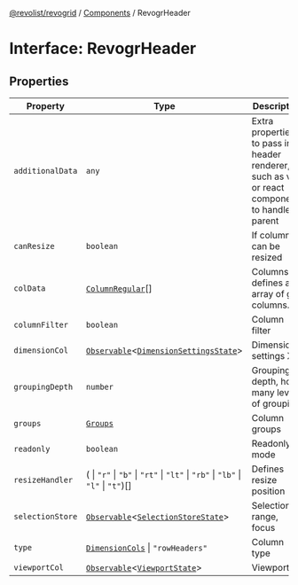 [@revolist/revogrid](README.md) / [Components](Namespace.Components.md) / RevogrHeader

# Interface: RevogrHeader

## Properties

| Property | Type | Description | Defined in |
| ------ | ------ | ------ | ------ |
| `additionalData` | `any` | Extra properties to pass into header renderer, such as vue or react components to handle parent | [src/components.d.ts:450](https://github.com/revolist/revogrid/blob/0bf9217987a0038bc73b1aec64e1a3314302e790/src/components.d.ts#L450) |
| `canResize` | `boolean` | If columns can be resized | [src/components.d.ts:454](https://github.com/revolist/revogrid/blob/0bf9217987a0038bc73b1aec64e1a3314302e790/src/components.d.ts#L454) |
| `colData` | [`ColumnRegular`](Interface.ColumnRegular.md)[] | Columns - defines an array of grid columns. | [src/components.d.ts:458](https://github.com/revolist/revogrid/blob/0bf9217987a0038bc73b1aec64e1a3314302e790/src/components.d.ts#L458) |
| `columnFilter` | `boolean` | Column filter | [src/components.d.ts:462](https://github.com/revolist/revogrid/blob/0bf9217987a0038bc73b1aec64e1a3314302e790/src/components.d.ts#L462) |
| `dimensionCol` | [`Observable`](TypeAlias.Observable.md)\<[`DimensionSettingsState`](Interface.DimensionSettingsState.md)\> | Dimension settings X | [src/components.d.ts:466](https://github.com/revolist/revogrid/blob/0bf9217987a0038bc73b1aec64e1a3314302e790/src/components.d.ts#L466) |
| `groupingDepth` | `number` | Grouping depth, how many levels of grouping | [src/components.d.ts:470](https://github.com/revolist/revogrid/blob/0bf9217987a0038bc73b1aec64e1a3314302e790/src/components.d.ts#L470) |
| `groups` | [`Groups`](TypeAlias.Groups.md) | Column groups | [src/components.d.ts:474](https://github.com/revolist/revogrid/blob/0bf9217987a0038bc73b1aec64e1a3314302e790/src/components.d.ts#L474) |
| `readonly` | `boolean` | Readonly mode | [src/components.d.ts:478](https://github.com/revolist/revogrid/blob/0bf9217987a0038bc73b1aec64e1a3314302e790/src/components.d.ts#L478) |
| `resizeHandler` | ( \| `"r"` \| `"b"` \| `"rt"` \| `"lt"` \| `"rb"` \| `"lb"` \| `"l"` \| `"t"`)[] | Defines resize position | [src/components.d.ts:482](https://github.com/revolist/revogrid/blob/0bf9217987a0038bc73b1aec64e1a3314302e790/src/components.d.ts#L482) |
| `selectionStore` | [`Observable`](TypeAlias.Observable.md)\<[`SelectionStoreState`](TypeAlias.SelectionStoreState.md)\> | Selection, range, focus | [src/components.d.ts:486](https://github.com/revolist/revogrid/blob/0bf9217987a0038bc73b1aec64e1a3314302e790/src/components.d.ts#L486) |
| `type` | [`DimensionCols`](TypeAlias.DimensionCols.md) \| `"rowHeaders"` | Column type | [src/components.d.ts:490](https://github.com/revolist/revogrid/blob/0bf9217987a0038bc73b1aec64e1a3314302e790/src/components.d.ts#L490) |
| `viewportCol` | [`Observable`](TypeAlias.Observable.md)\<[`ViewportState`](Interface.ViewportState.md)\> | Viewport X | [src/components.d.ts:494](https://github.com/revolist/revogrid/blob/0bf9217987a0038bc73b1aec64e1a3314302e790/src/components.d.ts#L494) |
